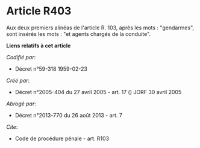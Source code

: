 # Article R403

Aux deux premiers alinéas de l'article R. 103, après les mots :  "gendarmes", sont insérés les mots : "et agents chargés de
la conduite".

**Liens relatifs à cet article**

_Codifié par_:

  - Décret n°59-318 1959-02-23

_Créé par_:

  - Décret n°2005-404 du 27 avril 2005 - art. 17 () JORF 30 avril 2005

_Abrogé par_:

  - Décret n°2013-770 du 26 août 2013 - art. 7

_Cite_:

  - Code de procédure pénale - art. R103
